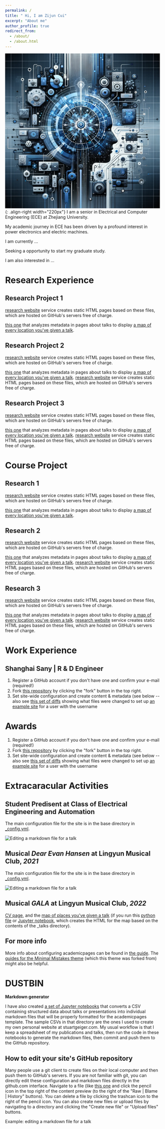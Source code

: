 ```yaml
---
permalink: /
title: " Hi, I am Zijun Cui"
excerpt: "About me"
author_profile: true
redirect_from: 
  - /about/
  - /about.html
---
```




![nuronmancer](/images/Brain.png){: .align-right width="220px"}
I am a senior in Electrical and Computer Engineering (ECE) at Zhejiang University.

My academic journey in ECE has been driven by a profound interest in power electronics and electric machines.

I am currently ...

Seeking a opportunity to start my graduate study.

I am also interested in ...

Research Experience
======

Research Project 1
------

[research website](https://pages.github.com/) service creates static HTML pages based on these files, which are hosted on GitHub's servers free of charge.

 [this one](https://github.com/academicpages/academicpages.github.io/blob/master/talkmap.ipynb) that analyzes metadata in pages about talks to display [a map of every location you've given a talk](https://academicpages.github.io/talkmap.html).

Research Project 2
------
[research website](https://pages.github.com/) service creates static HTML pages based on these files, which are hosted on GitHub's servers free of charge.

 [this one](https://github.com/academicpages/academicpages.github.io/blob/master/talkmap.ipynb) that analyzes metadata in pages about talks to display [a map of every location you've given a talk](https://academicpages.github.io/talkmap.html).
[research website](https://pages.github.com/) service creates static HTML pages based on these files, which are hosted on GitHub's servers free of charge.

Research Project 3
------
[research website](https://pages.github.com/) service creates static HTML pages based on these files, which are hosted on GitHub's servers free of charge.

 [this one](https://github.com/academicpages/academicpages.github.io/blob/master/talkmap.ipynb) that analyzes metadata in pages about talks to display [a map of every location you've given a talk](https://academicpages.github.io/talkmap.html).
[research website](https://pages.github.com/) service creates static HTML pages based on these files, which are hosted on GitHub's servers free of charge.

Course Project
======

Research 1
------

[research website](https://pages.github.com/) service creates static HTML pages based on these files, which are hosted on GitHub's servers free of charge.

 [this one](https://github.com/academicpages/academicpages.github.io/blob/master/talkmap.ipynb) that analyzes metadata in pages about talks to display [a map of every location you've given a talk](https://academicpages.github.io/talkmap.html).

Research 2
------
[research website](https://pages.github.com/) service creates static HTML pages based on these files, which are hosted on GitHub's servers free of charge.

 [this one](https://github.com/academicpages/academicpages.github.io/blob/master/talkmap.ipynb) that analyzes metadata in pages about talks to display [a map of every location you've given a talk](https://academicpages.github.io/talkmap.html).
[research website](https://pages.github.com/) service creates static HTML pages based on these files, which are hosted on GitHub's servers free of charge.

Research 3
------
[research website](https://pages.github.com/) service creates static HTML pages based on these files, which are hosted on GitHub's servers free of charge.

 [this one](https://github.com/academicpages/academicpages.github.io/blob/master/talkmap.ipynb) that analyzes metadata in pages about talks to display [a map of every location you've given a talk](https://academicpages.github.io/talkmap.html).
[research website](https://pages.github.com/) service creates static HTML pages based on these files, which are hosted on GitHub's servers free of charge.

Work Experience
======
 Shanghai Sany | R & D Engineer
 ------
 1. Register a GitHub account if you don't have one and confirm your e-mail (required!) 
 1. Fork [this repository](https://github.com/academicpages/academicpages.github.io) by clicking the "fork" button in the top right. 
 1. Set site-wide configuration and create content & metadata (see below -- also see [this set of diffs](http://archive.is/3TPas) showing what files were changed to set up [an example site](https://getorg-testacct.github.io) for a user with the username 

Awards
======
 1. Register a GitHub account if you don't have one and confirm your e-mail (required!) 
 1. Fork [this repository](https://github.com/academicpages/academicpages.github.io) by clicking the "fork" button in the top right. 
 1. Set site-wide configuration and create content & metadata (see below -- also see [this set of diffs](http://archive.is/3TPas) showing what files were changed to set up [an example site](https://getorg-testacct.github.io) for a user with the username 

Extracaracular Activities
======

Student Predisent at Class of Electrical Engineering and Automation
------
 The main configuration file for the site is in the base directory in [_config.yml](https://github.com/academicpages/academicpages.github.io/blob/master/_config.yml).

 ![Editing a markdown file for a talk](/images/editing-talk.png)

Musical *Dear Evan Hansen* at Lingyun Musical Club, *2021*
------
 The main configuration file for the site is in the base directory in [_config.yml](https://github.com/academicpages/academicpages.github.io/blob/master/_config.yml).

 ![Editing a markdown file for a talk](/images/editing-talk.png)

Musical *GALA* at Lingyun Musical Club, *2022*
------
 [CV page](https://academicpages.github.io/cv), and the [map of places you've given a talk](https://academicpages.github.io/talkmap.html) (if you run this [python file](https://github.com/academicpages/academicpages.github.io/blob/master/talkmap.py) or [Jupyter notebook](https://github.com/academicpages/academicpages.github.io/blob/master/talkmap.ipynb), which creates the HTML for the map based on the contents of the _talks directory).

 For more info
------
More info about configuring academicpages can be found in [the guide](https://academicpages.github.io/markdown/). The [guides for the Minimal Mistakes theme](https://mmistakes.github.io/minimal-mistakes/docs/configuration/) (which this theme was forked from) might also be helpful.

DUSTBIN
======

**Markdown generator**

I have also created [a set of Jupyter notebooks](https://github.com/academicpages/academicpages.github.io/tree/master/markdown_generator
) that converts a CSV containing structured data about talks or presentations into individual markdown files that will be properly formatted for the academicpages template. The sample CSVs in that directory are the ones I used to create my own personal website at stuartgeiger.com. My usual workflow is that I keep a spreadsheet of my publications and talks, then run the code in these notebooks to generate the markdown files, then commit and push them to the GitHub repository.

How to edit your site's GitHub repository
------
Many people use a git client to create files on their local computer and then push them to GitHub's servers. If you are not familiar with git, you can directly edit these configuration and markdown files directly in the github.com interface. Navigate to a file (like [this one](https://github.com/academicpages/academicpages.github.io/blob/master/_talks/2012-03-01-talk-1.md) and click the pencil icon in the top right of the content preview (to the right of the "Raw | Blame | History" buttons). You can delete a file by clicking the trashcan icon to the right of the pencil icon. You can also create new files or upload files by navigating to a directory and clicking the "Create new file" or "Upload files" buttons. 

Example: editing a markdown file for a talk



